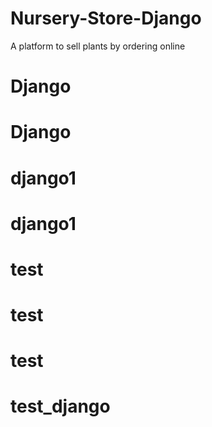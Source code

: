 # Nursery-Store-Django
A platform to sell plants by ordering online
# Django
# Django
# django1
# django1
# test
# test
# test
# test_django
